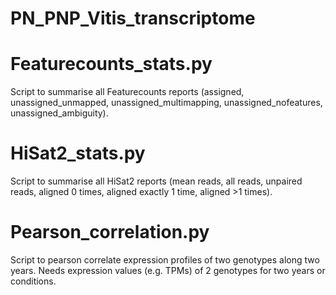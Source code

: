 # PN_PNP_Vitis_transcriptome


# Featurecounts_stats.py
Script to summarise all Featurecounts reports (assigned, unassigned_unmapped, unassigned_multimapping, unassigned_nofeatures, unassigned_ambiguity).

# HiSat2_stats.py
Script to summarise all HiSat2 reports (mean reads, all reads, unpaired reads, aligned 0 times, aligned exactly 1 time, aligned >1 times).

# Pearson_correlation.py
Script to pearson correlate expression profiles of two genotypes along two years.
Needs expression values (e.g. TPMs) of 2 genotypes for two years or conditions.
